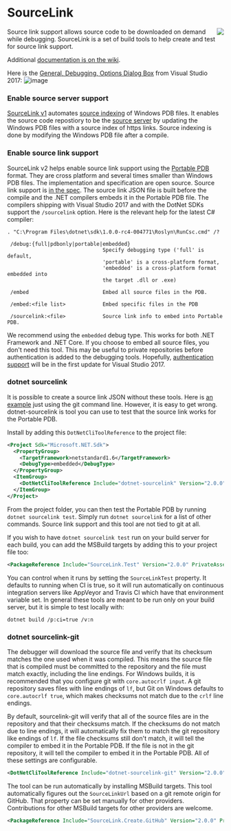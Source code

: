 
# SourceLink
<img src="https://ctaggart.github.io/SourceLink/SourceLink128.jpg" align="right">
Source link support allows source code to be downloaded on demand while debugging. SourceLink is a set of build tools to help create and test for source link support.

Additional [documentation is on the wiki](https://github.com/ctaggart/SourceLink/wiki).

Here is the [General, Debugging, Options Dialog Box](https://docs.microsoft.com/en-us/visualstudio/debugger/general-debugging-options-dialog-box) from Visual Studio 2017:
![image](https://cloud.githubusercontent.com/assets/80104/23337630/001cedb6-fbba-11e6-9c44-68f4c826470c.png)

### Enable source server support
[SourceLink v1](https://github.com/ctaggart/SourceLink/wiki/SourceLink-v1) automates [source indexing](http://msdn.microsoft.com/en-us/library/windows/hardware/ff556898.aspx) of Windows PDB files. It enables the source code repostiory to be the [source server](http://msdn.microsoft.com/en-us/library/windows/desktop/ms680641.aspx) by updating the Windows PDB files with a source index of https links. Source indexing is done by modifying the Windows PDB file after a compile.

### Enable source link support
SourceLink v2 helps enable source link support using the [Portable PDB](https://github.com/dotnet/core/blob/master/Documentation/diagnostics/portable_pdb.md) format. They are cross platform and several times smaller than Windows PDB files. The implementation and specification are open source. Source link support is [in the spec](https://github.com/dotnet/corefx/blob/master/src/System.Reflection.Metadata/specs/PortablePdb-Metadata.md#SourceLink). The source link JSON file is built before the compile and the .NET compilers embeds it in the Portable PDB file. The compilers shipping with Visual Studio 2017 and with the DotNet SDKs support the `/sourcelink` option. Here is the relevant help for the latest C# compiler:
```
. "C:\Program Files\dotnet\sdk\1.0.0-rc4-004771\Roslyn\RunCsc.cmd" /?

 /debug:{full|pdbonly|portable|embedded}
                               Specify debugging type ('full' is default,
                               'portable' is a cross-platform format,
                               'embedded' is a cross-platform format embedded into
                               the target .dll or .exe)
                               
 /embed                        Embed all source files in the PDB.
 
 /embed:<file list>            Embed specific files in the PDB
 
 /sourcelink:<file>            Source link info to embed into Portable PDB.
```
We recommend using the `embedded` debug type. This works for both .NET Framework and .NET Core. If you choose to embed all source files, you don't need this tool. This may be useful to private repositories before authentication is added to the debugging tools. Hopefully, [authentication support](https://github.com/dotnet/roslyn/issues/12759#issuecomment-282793617) will be in the first update for Visual Studio 2017. 

### dotnet sourcelink

It is possible to create a source link JSON without these tools. Here is [an example](https://github.com/ctaggart/sourcelink-test/blob/18a795d827a4b9913d4d0e1f0e6ac533ab508670/src/ClassLibrary1/ClassLibrary1.csproj) just using the git command line. However, it is easy to get wrong. dotnet-sourcelink is tool you can use to test that the source link works for the Portable PDB.

Install by adding this `DotNetCliToolReference` to the project file:
``` xml
<Project Sdk="Microsoft.NET.Sdk">
  <PropertyGroup>
    <TargetFramework>netstandard1.6</TargetFramework>
    <DebugType>embedded</DebugType>
  </PropertyGroup>
  <ItemGroup>
    <DotNetCliToolReference Include="dotnet-sourcelink" Version="2.0.0" />
  </ItemGroup>
</Project>
```

From the project folder, you can then test the Portable PDB by running `dotnet sourcelink test`. Simply run `dotnet sourcelink` for a list of other commands. Source link support and this tool are not tied to git at all.

If you wish to have `dotnet sourcelink test` run on your build server for each build, you can add the MSBuild targets by adding this to your project file too:
``` xml
<PackageReference Include="SourceLink.Test" Version="2.0.0" PrivateAssets="all" />
```
You can control when it runs by setting the `SourceLinkTest` property. It defaults to running when CI is true, so it will run automatically on continuous integration servers like AppVeyor and Travis CI which have that environment variable set. In general these tools are meant to be run only on your build server, but it is simple to test locally with:
```
dotnet build /p:ci=true /v:n
```

### dotnet sourcelink-git

The debugger will download the source file and verify that its checksum matches the one used when it was compiled. This means the source file that is compiled must be committed to the repository and the file must match exactly, including the line endings. For Windows builds, it is recommended that you configure git with `core.autocrlf input`. A git repository saves files with line endings of `lf`, but Git on Windows defaults to `core.autocrlf true`, which makes checksums not match due to the `crlf` line endings.

By default, sourcelink-git will verify that all of the source files are in the repository and that their checksums match. If the checksums do not match due to line endings, it will automatically fix them to match the git repository like endings of `lf`. If the file checksums still don't match, it will tell the compiler to embed it in the Portable PDB. If the file is not in the git repository, it will tell the compiler to embed it in the Portable PDB. All of these settings are configurable.

``` xml
<DotNetCliToolReference Include="dotnet-sourcelink-git" Version="2.0.0" />
```

The tool can be run automatically by installing MSBuild targets. This tool automatically figures out the `SourceLinkUrl` based on a git remote origin for GitHub. That property can be set manually for other providers. Contributions for other MSBuild targets for other providers are welcome.

``` xml
<PackageReference Include="SourceLink.Create.GitHub" Version="2.0.0" PrivateAssets="all" />
```
